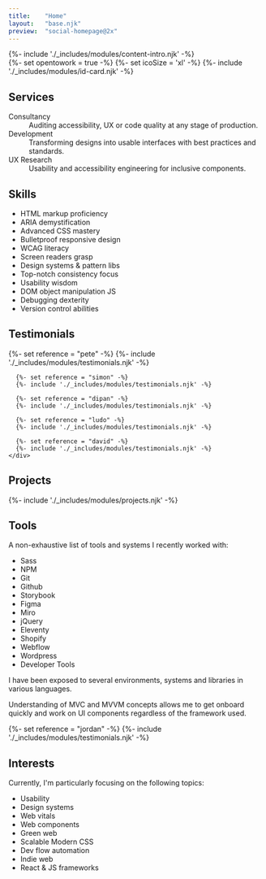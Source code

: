 ```yaml
---
title:    "Home"
layout:   "base.njk"
preview:  "social-homepage@2x"
---
```


<section class="l-section l-concealer">
  <div class="l-concealer__cover l-section:fill v-align">
    <div class="wrapper">
      {%- include './_includes/modules/content-intro.njk' -%}
    </div>
  </div>
  <div class="l-concealer__spill l-banner theme theme:secondary">
    <div class="wrapper">
      {%- set opentowork = true -%}
      {%- set icoSize = 'xl' -%}
      {%- include './_includes/modules/id-card.njk' -%}
    </div>
    </div>
</section>

<section class="l-section">
  <div class="wrapper">
    <h2 class="overline">Services</h2>
    <dl class="dlist-cols:3">
      <div>
        <dt>Consultancy</dt>
        <dd>Auditing accessibility, UX or code quality at any stage of production.</dd>
      </div>
      <div>
        <dt>Development</dt>
        <dd>Transforming designs into usable interfaces with best practices and standards.</dd>
      </div>
      <div>
        <dt>UX Research</dt>
        <dd>Usability and accessibility engineering for inclusive components.</dd>
      </div>
    </dl>
  </div>
</section>

<section class="l-section">
  <div class="wrapper">
    <h2 class="overline">Skills</h2>
    <ul class="list-cols">
      <li>HTML markup proficiency</li>
      <li>ARIA demystification</li>
      <li>Advanced CSS mastery</li>
      <li>Bulletproof responsive design</li>
      <li>WCAG literacy</li>
      <li>Screen readers grasp</li>
      <li>Design systems & pattern libs</li>
      <li>Top-notch consistency focus</li>
      <li>Usability wisdom</li>
      <li>DOM object manipulation JS</li>
      <li>Debugging dexterity</li>
      <li>Version control abilities</li>
    </ul>
  </div>
</section>

<div class="l-concealer">
  <section class="l-concealer__spill l-section:fill theme theme:primary">
    <h2 class="sr-only">Testimonials</h2>
    <div class="l-slider" tabindex="0">
      {%- set reference = "pete" -%}
      {%- include './_includes/modules/testimonials.njk' -%}

      {%- set reference = "simon" -%}
      {%- include './_includes/modules/testimonials.njk' -%}

      {%- set reference = "dipan" -%}
      {%- include './_includes/modules/testimonials.njk' -%}

      {%- set reference = "ludo" -%}
      {%- include './_includes/modules/testimonials.njk' -%}

      {%- set reference = "david" -%}
      {%- include './_includes/modules/testimonials.njk' -%}
    </div>
  </section>

  <section class="l-section l-concealer__cover">
    <div class="wrapper">
      <h2 class="overline">Projects</h2>
        {%- include './_includes/modules/projects.njk' -%}
    </div>
  </section>
  

</div>

<section class="l-section">
  <div class="wrapper">
    <h2 class="overline">Tools</h2>
    <p>A non-exhaustive list of tools and systems I recently worked with:</p>
    <ul class="list-cols">
      <li>Sass</li>
      <li>NPM</li>
      <li>Git</li>
      <li>Github</li>
      <li>Storybook</li>
      <li>Figma</li>
      <li>Miro</li>
      <li>jQuery</li>
      <li>Eleventy</li>
      <li>Shopify</li>
      <li>Webflow</li>
      <li>Wordpress</li>
      <li>Developer Tools</li>
    </ul>
    <div class="l-cols--var">
      <div>
        <p>I have been exposed to several environments, systems and libraries in various languages.</p>
        <p>Understanding of MVC and MVVM concepts allows me to get onboard quickly and work on UI components regardless of the framework used.</p>
      </div>
      {%- set reference = "jordan" -%}
      {%- include './_includes/modules/testimonials.njk' -%}
    </div>
  </div>
</section>

<section class="l-section">
  <div class="wrapper">
    <h2 class="overline">Interests</h2>
    <p>Currently, I'm particularly focusing on the following topics:</p>
    <ul class="list-cols">
      <li>Usability</li>
      <li>Design systems</li>
      <li>Web vitals</li>
      <li>Web components</li>
      <li>Green web</li>
      <li>Scalable Modern CSS</li>
      <li>Dev flow automation</li>
      <li>Indie web</li>
      <li>React & JS frameworks</li>
    </ul>
  </div>
</section>
